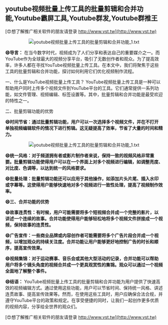 ## **youtube视频批量上传工具的批量剪辑和合并功能,Youtube霸屏工具,Youtube群发,Youtube群推王**

[😍想了解推广相关软件的朋友请登录 http://www.vst.tw](http://www.vst.tw)

 <center><img src="https://vst.tw/MP4/tuiguang/png/4.png" alt="youtube视频批量上传工具的批量剪辑和合并功能_1.txt"></center>

**😄导言：**
在当今数字时代，视频成为了人们分享和表达自己的重要媒介之一。而YouTube作为全球最大的视频分享平台，吸引了无数创作者和观众。为了提高效率，许多人都在寻找YouTube视频批量上传工具。在本文中，我们将聚焦于这些工具的批量剪辑和合并功能，探讨如何利用它们优化视频制作流程。

一、什么是YouTube视频批量上传工具？
YouTube视频批量上传工具是一种可以帮助用户同时上传多个视频文件到YouTube平台的工具。它们通常提供一系列功能，如文件管理、视频编辑、标签设置等。其中，批量剪辑和合并功能是最受欢迎的特性之一。

二、批量剪辑功能的优势

**😄时间节省：通过批量剪辑功能，用户可以一次选择多个视频文件，并在不打开单独视频编辑软件的情况下进行剪辑。这无疑提高了效率，节省了大量的时间和精力。**

 <center><img src="https://vst.tw/MP4/tuiguang/png/0.png" alt="youtube视频批量上传工具的批量剪辑和合并功能_1.txt"></center>

**😄统一风格：对于频道拥有者或影片制作者来说，保持一致的视频风格非常重要。批量剪辑功能使得用户可以在一个界面上对多个视频进行编辑，如调整亮度、对比度、色调等，以达到统一的风格要求。**

**😄批量处理：批量剪辑功能还可以应用于其他操作，如添加片头片尾、插入水印或字幕等。这使得用户能够快速地对多个视频进行一致性处理，提高了视频制作效率。**

**😄三、合并功能的优势**

**😄故事连贯性：有时候，用户可能需要将多个短视频合并成一个完整的影片，以讲述一个连续的故事。合并功能使得用户能够轻松地将多个视频文件拼接成一个视频，保持故事的连贯性。**

**😄广告宣传：一些商业品牌或内容创作者可能需要将多个广告片段合并成一个视频，以增加观众的持续关注度。合并功能让用户能够更好地控制广告的时长和顺序，提高宣传效果。**

**😄视频集锦：对于运动赛事、音乐会或其他大型活动的记录，合并功能可以帮助用户将多个镜头角度的视频合并成一个更具观赏性的集锦。观众可以通过一个视频全面地了解整个事件。**

**😄结语：**
YouTube视频批量上传工具的批量剪辑和合并功能为用户提供了快速高效的视频编辑方式。通过使用这些功能，用户可以节省时间、保持统一风格、讲述连贯故事、提高宣传效果等。然而，在使用这些工具时，用户应确保合法合规，并遵守YouTube平台的政策和规定。在享受便捷的同时，让我们一起创作更多优质的视频内容，分享给全世界的观众们。

[😍想了解推广相关软件的朋友请登录 http://www.vst.tw](http://www.vst.tw)



